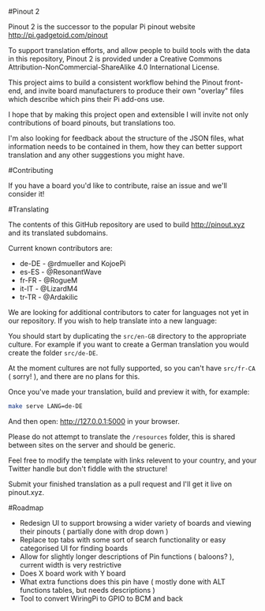 #Pinout 2

Pinout 2 is the successor to the popular Pi pinout website http://pi.gadgetoid.com/pinout

To support translation efforts, and allow people to build tools with the data in this repository, Pinout 2 is
provided under a Creative Commons Attribution-NonCommercial-ShareAlike 4.0 International License.

This project aims to build a consistent workflow behind the Pinout front-end, and invite board manufacturers
to produce their own "overlay" files which describe which pins their Pi add-ons use.

I hope that by making this project open and extensible I will invite not only contributions of board pinouts,
but translations too.

I'm also looking for feedback about the structure of the JSON files, what information needs to be contained in
them, how they can better support translation and any other suggestions you might have.

#Contributing

If you have a board you'd like to contribute, raise an issue and we'll consider it!

#Translating

The contents of this GitHub repository are used to build http://pinout.xyz and its translated subdomains.

Current known contributors are:

* de-DE - @rdmueller and KojoePi
* es-ES - @ResonantWave
* fr-FR - @RogueM
* it-IT - @LizardM4 
* tr-TR - @Ardakilic

We are looking for additional contributors to cater for languages not yet in our repository. If you wish to help translate into a new language:

You should start by duplicating the `src/en-GB` directory to the
appropriate culture. For example if you want to create a German translation you would create the folder `src/de-DE`.

At the moment cultures are not fully supported, so you can't have `src/fr-CA` ( sorry! ), and there are no plans for this.

Once you've made your translation, build and preview it with, for example:

```bash
make serve LANG=de-DE
```

And then open: http://127.0.0.1:5000 in your browser.

Please do not attempt to translate the `/resources` folder, this is shared between sites on the server and should be generic.

Feel free to modify the template with links relevent to your country, and your Twitter handle but don't fiddle with the structure!

Submit your finished translation as a pull request and I'll get it live on pinout.xyz.

#Roadmap

* Redesign UI to support browsing a wider variety of boards and viewing their pinouts ( partially done with drop down )
* Replace top tabs with some sort of search functionality or easy categorised UI for finding boards
* Allow for slightly longer descriptions of Pin functions ( baloons? ), current width is very restrictive
* Does X board work with Y board
* What extra functions does this pin have ( mostly done with ALT functions tables, but needs descriptions )
* Tool to convert WiringPi to GPIO to BCM and back